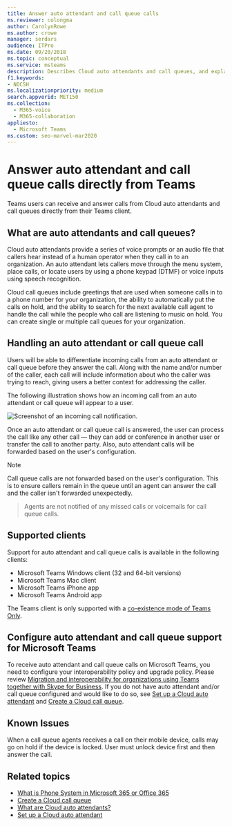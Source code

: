 ```yaml
---
title: Answer auto attendant and call queue calls
ms.reviewer: colongma
author: CarolynRowe
ms.author: crowe
manager: serdars
audience: ITPro
ms.date: 09/20/2018
ms.topic: conceptual
ms.service: msteams
description: Describes Cloud auto attendants and call queues, and explains how you can answer these calls in Teams.
f1.keywords:
- NOCSH
ms.localizationpriority: medium
search.appverid: MET150
ms.collection: 
  - M365-voice
  - M365-collaboration
appliesto: 
  - Microsoft Teams
ms.custom: seo-marvel-mar2020
---
```


# Answer auto attendant and call queue calls directly from Teams

Teams users can receive and answer calls from Cloud auto attendants and call queues directly from their Teams client.

## What are auto attendants and call queues?

Cloud auto attendants provide a series of voice prompts or an audio file that callers hear instead of a human operator when they call in to an organization. An auto attendant lets callers move through the menu system, place calls, or locate users by using a phone keypad (DTMF) or voice inputs using speech recognition.

Cloud call queues include greetings that are used when someone calls in to a phone number for your organization, the ability to automatically put the calls on hold, and the ability to search for the next available call agent to handle the call while the people who call are listening to music on hold. You can create single or multiple call queues for your organization.

## Handling an auto attendant or call queue call

Users will be able to differentiate incoming calls from an auto attendant or call queue before they answer the call. Along with the name and/or number of the caller, each call will include information about who the caller was trying to reach, giving users a better context for addressing the caller.

The following illustration shows how an incoming call from an auto attendant or call queue will appear to a user.

![Screenshot of an incoming call notification.](media/answer-auto-attendant-and-call-queue-calls-image1.png)

Once an auto attendant or call queue call is answered, the user can process the call like any other call &#x2014; they can add or conference in another user or transfer the call to another party. Also, auto attendant calls will be forwarded based on the user's configuration.

> [!NOTE] 
> Call queue calls are not forwarded based on the user's configuration. This is to ensure callers remain in the queue until an agent can answer the call and the caller isn't forwarded unexpectedly.

> Agents are not notified of any missed calls or voicemails for call queue calls.

## Supported clients

Support for auto attendant and call queue calls is available in the following clients:

-    Microsoft Teams Windows client (32 and 64-bit versions)
-    Microsoft Teams Mac client
-    Microsoft Teams iPhone app
-    Microsoft Teams Android app

The Teams client is only supported with a [co-existence mode of Teams Only](/microsoftteams/setting-your-coexistence-and-upgrade-settings).

## Configure auto attendant and call queue support for Microsoft Teams

To receive auto attendant and call queue calls on Microsoft Teams, you need to configure your interoperability policy and upgrade policy. Please review [Migration and interoperability for organizations using Teams together with Skype for Business](migration-interop-guidance-for-teams-with-skype.md). If you do not have auto attendant and/or call queue configured and would like to do so, see [Set up a Cloud auto attendant](create-a-phone-system-auto-attendant.md) and [Create a Cloud call queue](create-a-phone-system-call-queue.md).

## Known Issues

When a call queue agents receives a call on their mobile device, calls may go on hold if the device is locked. User must unlock device first and then answer the call.


## Related topics

-    [What is Phone System in Microsoft 365 or Office 365](what-is-phone-system-in-office-365.md)
-    [Create a Cloud call queue](create-a-phone-system-call-queue.md)
-    [What are Cloud auto attendants?](what-are-phone-system-auto-attendants.md)
-    [Set up a Cloud auto attendant](create-a-phone-system-auto-attendant.md)

